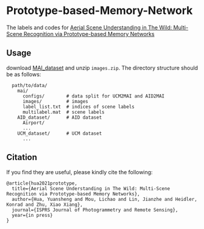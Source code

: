 # Prototype-based-Memory-Network
The labels and codes for [Aerial Scene Understanding in The Wild: Multi-Scene Recognition via Prototype-based Memory Networks]()

## Usage
download [MAI_dataset](https://drive.google.com/drive/folders/1xMWXxDeELmGKBdBZopSzk4rTpw7kqwzb?usp=sharing) and unzip ```images.zip```. The directory structure should be as follows:
```
  path/to/data/
    mai/
      configs/        # data split for UCM2MAI and AID2MAI
      images/         # images     
      label_list.txt  # indices of scene labels
      multilabel.mat  # scene labels
    AID_dataset/      # AID dataset
      Airport/
      ...
    UCM_dataset/      # UCM dataset
      ...
```

## Citation
If you find they are useful, please kindly cite the following:
```
@article{hua2021prototype,
  title={Aerial Scene Understanding in The Wild: Multi-Scene Recognition via Prototype-based Memory Networks},
  author={Hua, Yuansheng and Mou, Lichao and Lin, Jianzhe and Heidler, Konrad and Zhu, Xiao Xiang},
  journal={ISPRS Journal of Photogrammetry and Remote Sensing},
  year={in press}
}
```
